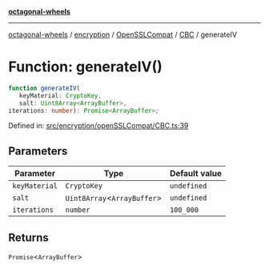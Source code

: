 [**octagonal-wheels**](../../../../README.md)

***

[octagonal-wheels](../../../../modules.md) / [encryption](../../../README.md) / [OpenSSLCompat](../../README.md) / [CBC](../README.md) / generateIV

# Function: generateIV()

```ts
function generateIV(
   keyMaterial: CryptoKey, 
   salt: Uint8Array<ArrayBuffer>, 
iterations: number): Promise<ArrayBuffer>;
```

Defined in: [src/encryption/openSSLCompat/CBC.ts:39](https://github.com/vrtmrz/octagonal-wheels/blob/main/src/encryption/openSSLCompat/CBC.ts#L39)

## Parameters

| Parameter | Type | Default value |
| ------ | ------ | ------ |
| `keyMaterial` | `CryptoKey` | `undefined` |
| `salt` | `Uint8Array`\<`ArrayBuffer`\> | `undefined` |
| `iterations` | `number` | `100_000` |

## Returns

`Promise`\<`ArrayBuffer`\>
